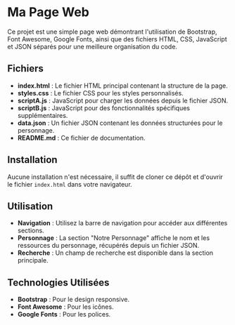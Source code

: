 
# Ma Page Web

Ce projet est une simple page web démontrant l'utilisation de Bootstrap, Font Awesome, Google Fonts, ainsi que des fichiers HTML, CSS, JavaScript et JSON séparés pour une meilleure organisation du code.

## Fichiers

- **index.html** : Le fichier HTML principal contenant la structure de la page.
- **styles.css** : Le fichier CSS pour les styles personnalisés.
- **scriptA.js** : JavaScript pour charger les données depuis le fichier JSON.
- **scriptB.js** : JavaScript pour des fonctionnalités spécifiques supplémentaires.
- **data.json** : Un fichier JSON contenant les données structurées pour le personnage.
- **README.md** : Ce fichier de documentation.

## Installation

Aucune installation n'est nécessaire, il suffit de cloner ce dépôt et d'ouvrir le fichier `index.html` dans votre navigateur.

## Utilisation

- **Navigation** : Utilisez la barre de navigation pour accéder aux différentes sections.
- **Personnage** : La section "Notre Personnage" affiche le nom et les ressources du personnage, récupérés depuis un fichier JSON.
- **Recherche** : Un champ de recherche est disponible dans la section principale.

## Technologies Utilisées

- **Bootstrap** : Pour le design responsive.
- **Font Awesome** : Pour les icônes.
- **Google Fonts** : Pour les polices.
